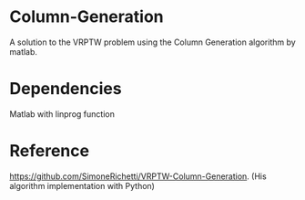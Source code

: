 # Column-Generation
A solution to the VRPTW problem using the Column Generation algorithm by matlab.

# Dependencies
Matlab with linprog function 

# Reference
https://github.com/SimoneRichetti/VRPTW-Column-Generation. (His algorithm implementation with Python)
